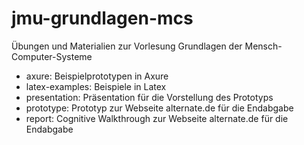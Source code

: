 # jmu-grundlagen-mcs

Übungen und Materialien zur Vorlesung Grundlagen der Mensch-Computer-Systeme

- axure: Beispielprototypen in Axure
- latex-examples: Beispiele in Latex
- presentation: Präsentation für die Vorstellung des Prototyps
- prototype: Prototyp zur Webseite alternate.de für die Endabgabe
- report: Cognitive Walkthrough zur Webseite alternate.de für die Endabgabe

